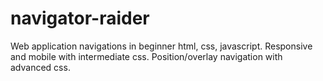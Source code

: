 # navigator-raider
Web application navigations in beginner html, css, javascript. Responsive and mobile with intermediate css. Position/overlay navigation with advanced css.
